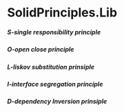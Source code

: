 # SolidPrinciples.Lib


<h5>S-single responsibility principle</h5>

<h5>O-open close principle</h5>

<h5>L-liskov substitution prinsiple</h5>

<h5>I-interface segregation principle</h5>

<h5>D-dependency Inversion prinsiple</h5>
